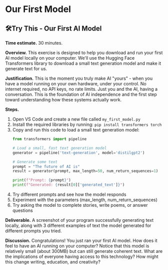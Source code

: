 # Our First Model

## 🛠️Try This - Our First AI Model 

**Time estimate.** 30 minutes.

**Overview.** This exercise is designed to help you download and run your first AI model locally on your computer. We'll use the Hugging Face Transformers library to download a small text generation model and make it generate text for us.

**Justification.** This is the moment you truly make AI "yours" - when you have a model running on your own hardware, under your control. No internet required, no API keys, no rate limits. Just you and the AI, having a conversation. This is the foundation of AI independence and the first step toward understanding how these systems actually work.

**Steps.**
1. Open VS Code and create a new file called `my_first_model.py`
2. Install the required libraries by running: `pip install transformers torch`
3. Copy and run this code to load a small text generation model:
   ```python
   from transformers import pipeline
   
   # Load a small, fast text generation model
   generator = pipeline('text-generation', model='distilgpt2')
   
   # Generate some text
   prompt = "The future of AI is"
   result = generator(prompt, max_length=50, num_return_sequences=1)
   
   print(f"Prompt: {prompt}")
   print(f"Generated: {result[0]['generated_text']}")
   ```
4. Try different prompts and see how the model responds
5. Experiment with the parameters (max_length, num_return_sequences)
6. Try asking the model to complete stories, write poems, or answer questions

**Deliverable.** A screenshot of your program successfully generating text locally, along with 3 different examples of text the model generated for different prompts you tried.

**Discussion.** Congratulations! You just ran your first AI model. How does it feel to have an AI running on your computer? Notice that this model is relatively small (about 300MB) but can still generate coherent text. What are the implications of everyone having access to this technology? How might this change writing, education, and creativity? 

<!-- 

TODO:

* Activity 1: run your own small model locally
* Activity 2: evaluate two small models

* Incorporate A/v project either here or: stoicism/mindfulness, education, music,

* Incorporate summer research mini-projects: https://docs.google.com/document/d/1uZ6iBLzP9szb0kcOlVaRqFa1CPkgllNjyqZ3c2WZrmo/edit?tab=t.hzkww9hed7d8

-->